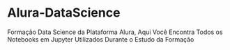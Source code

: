 # Alura-DataScience
Formação Data Science da Plataforma Alura,
Aqui Você Encontra Todos os Notebooks em Jupyter Utilizados Durante o Estudo da Formação
